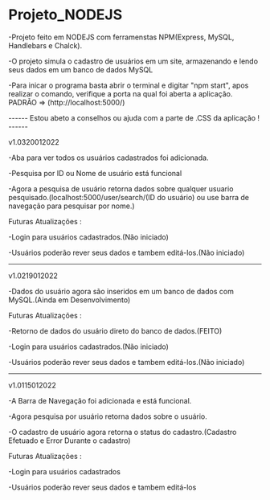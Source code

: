 # Projeto_NODEJS
 
-Projeto feito em NODEJS com ferramenstas NPM(Express, MySQL, Handlebars e Chalck).

-O projeto simula o cadastro de usuários em um site, armazenando e lendo seus dados em um banco de dados MySQL

-Para inicar o programa basta abrir o terminal e digitar "npm start", apos realizar o comando, verifique a porta na qual foi aberta a aplicação. PADRÃO => (http://localhost:5000/)

------ Estou abeto a conselhos ou ajuda com a parte de .CSS da aplicação ! ------

v1.0320012022

-Aba para ver todos os usuários cadastrados foi adicionada.

-Pesquisa por ID ou Nome de usuário está funcional

-Agora a pesquisa de usuário retorna dados sobre qualquer usuario pesquisado.(localhost:5000/user/search/(ID do usuário) ou use barra de navegação para pesquisar por nome.)


Futuras Atualizações :

-Login para usuários cadastrados.(Não iniciado)

-Usuários poderão rever seus dados e tambem editá-los.(Não iniciado)

-----------------------------------------------------------------------------------------------------------
v1.0219012022

-Dados do usuário agora são inseridos em um banco de dados com MySQL.(Ainda em Desenvolvimento)


Futuras Atualizações :

-Retorno de dados do usuário direto do banco de dados.(FEITO)

-Login para usuários cadastrados.(Não iniciado)

-Usuários poderão rever seus dados e tambem editá-los.(Não iniciado)

-----------------------------------------------------------------------------------------------------------
v1.0115012022 

-A Barra de Navegação foi  adicionada e está funcional.

-Agora pesquisa por usuário retorna dados sobre o usuário. 

-O cadastro de usuário agora retorna o status do cadastro.(Cadastro Efetuado e Error Durante o cadastro)


Futuras Atualizações :

-Login para usuários cadastrados

-Usuários poderão rever seus dados e tambem editá-los
